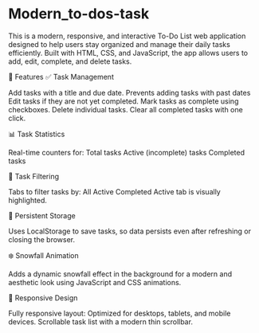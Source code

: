 # Modern_to-dos-task
This is a modern, responsive, and interactive To-Do List web application designed to help users stay organized and manage their daily tasks efficiently. Built with HTML, CSS, and JavaScript, the app allows users to add, edit, complete, and delete tasks.

🚀 Features
✅ Task Management

Add tasks with a title and due date.
Prevents adding tasks with past dates
Edit tasks if they are not yet completed.
Mark tasks as complete using checkboxes.
Delete individual tasks.
Clear all completed tasks with one click.

📊 Task Statistics

Real-time counters for:
Total tasks
Active (incomplete) tasks
Completed tasks

🔄 Task Filtering

Tabs to filter tasks by:
All
Active
Completed
Active tab is visually highlighted.

💾 Persistent Storage

Uses LocalStorage to save tasks, so data persists even after refreshing or closing the browser.

❄️ Snowfall Animation

Adds a dynamic snowfall effect in the background for a modern and aesthetic look using JavaScript and CSS animations.

📱 Responsive Design

Fully responsive layout:
Optimized for desktops, tablets, and mobile devices.
Scrollable task list with a modern thin scrollbar.
